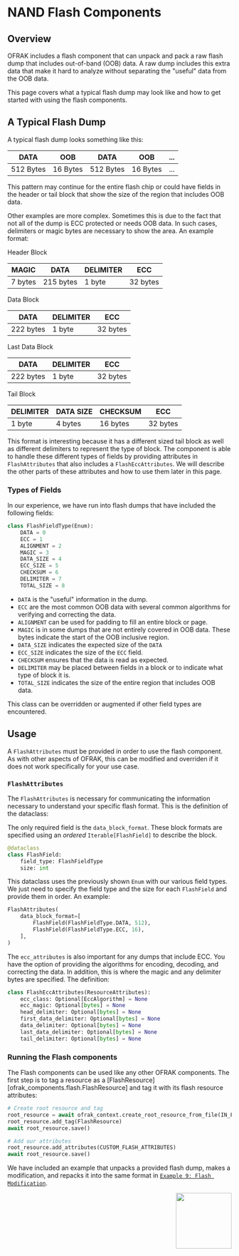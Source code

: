 # NAND Flash Components
## Overview
OFRAK includes a flash component that can unpack and pack a raw flash dump that includes out-of-band (OOB) data. A raw dump includes this extra data that make it hard to analyze without separating the "useful" data from the OOB data.

This page covers what a typical flash dump may look like and how to get started with using the flash components.

## A Typical Flash Dump

A typical flash dump looks something like this:

|    DATA   |    OOB   |    DATA   |    OOB   |    ...   |
| --------- | -------- | --------- | -------- | -------- |
| 512 Bytes | 16 Bytes | 512 Bytes | 16 Bytes |    ...   |

This pattern may continue for the entire flash chip or could have fields in the header or tail block that show the size of the region that includes OOB data.

Other examples are more complex. Sometimes this is due to the fact that not all of the dump is ECC protected or needs OOB data. In such cases, delimiters or magic bytes are necessary to show the area. An example format:

Header Block

| MAGIC | DATA | DELIMITER | ECC |
| ----- | ---- | --------- | --- |
| 7 bytes | 215 bytes | 1 byte | 32 bytes |

Data Block

| DATA | DELIMITER | ECC |
| ---- | --------- | --- |
| 222 bytes | 1 byte | 32 bytes |

Last Data Block

| DATA | DELIMITER | ECC |
| ---- | --------- | --- |
| 222 bytes | 1 byte | 32 bytes |

Tail Block

| DELIMITER | DATA SIZE | CHECKSUM | ECC |
| --------- | --------- | -------- | --- |
| 1 byte | 4 bytes | 16 bytes | 32 bytes |

This format is interesting because it has a different sized tail block as well as different delimiters to represent the type of block. The component is able to handle these different types of fields by providing attributes in `FlashAttributes` that also includes a `FlashEccAttributes`. We will describe the other parts of these attributes and how to use them later in this page.

### Types of Fields
In our experience, we have run into flash dumps that have included the following fields:
```python
class FlashFieldType(Enum):
    DATA = 0
    ECC = 1
    ALIGNMENT = 2
    MAGIC = 3
    DATA_SIZE = 4
    ECC_SIZE = 5
    CHECKSUM = 6
    DELIMITER = 7
    TOTAL_SIZE = 8
```

- `DATA` is the "useful" information in the dump.
- `ECC` are the most common OOB data with several common algorithms for verifying and correcting the data.
- `ALIGNMENT` can be used for padding to fill an entire block or page.
- `MAGIC` is in some dumps that are not entirely covered in OOB data. These bytes indicate the start of the OOB inclusive region.
- `DATA_SIZE` indicates the expected size of the `DATA`
- `ECC_SIZE` indicates the size of the `ECC` field.
- `CHECKSUM` ensures that the data is read as expected.
- `DELIMITER` may be placed between fields in a block or to indicate what type of block it is.
- `TOTAL_SIZE` indicates the size of the entire region that includes OOB data.

This class can be overridden or augmented if other field types are encountered.


## Usage
A `FlashAttributes` must be provided in order to use the flash component. As with other aspects of OFRAK, this can be modified and overriden if it does not work specifically for your use case.

### `FlashAttributes`
The `FlashAttributes` is necessary for communicating the information necessary to understand your specific flash format. This is the definition of the dataclass:

The only required field is the `data_block_format`. These block formats are specified using an *ordered* `Iterable[FlashField]` to describe the block.

```python
@dataclass
class FlashField:
    field_type: FlashFieldType
    size: int
```
This dataclass uses the previously shown `Enum` with our various field types. We just need to specify the field type and the size for each `FlashField` and provide them in order. An example:
```python
FlashAttributes(
    data_block_format=[
        FlashField(FlashFieldType.DATA, 512),
        FlashField(FlashFieldType.ECC, 16),
    ],
)
```

The `ecc_attributes` is also important for any dumps that include ECC. You have the option of providing the algorithms for encoding, decoding, and correcting the data. In addition, this is where the magic and any delimiter bytes are specified. The definition:
```python
class FlashEccAttributes(ResourceAttributes):
    ecc_class: Optional[EccAlgorithm] = None
    ecc_magic: Optional[bytes] = None
    head_delimiter: Optional[bytes] = None
    first_data_delimiter: Optional[bytes] = None
    data_delimiter: Optional[bytes] = None
    last_data_delimiter: Optional[bytes] = None
    tail_delimiter: Optional[bytes] = None
```


### Running the Flash components
The Flash components can be used like any other OFRAK components. The first step is to tag a resource as a [FlashResource][ofrak_components.flash.FlashResource] and tag it with its flash resource attributes:

```python
# Create root resource and tag
root_resource = await ofrak_context.create_root_resource_from_file(IN_FILE)
root_resource.add_tag(FlashResource)
await root_resource.save()

# Add our attributes
root_resource.add_attributes(CUSTOM_FLASH_ATTRIBUTES)
await root_resource.save()
```

We have included an example that unpacks a provided flash dump, makes a modification, and repacks it into the same format in [`Example 9: Flash Modification`](`https://ofrak.com/docs/examples/ex9_flash_modification.html`).


<div align="right">
<img src="../../assets/square_02.png" width="125" height="125">
</div>
